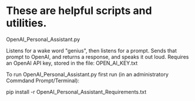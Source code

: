 # These are helpful scripts and utilities.

OpenAI_Personal_Assistant.py

Listens for a wake word "genius", then listens for a prompt.
Sends that prompt to OpenAI, and returns a response, and speaks it out loud.
Requires an OpenAI API key, stored in the file: OPEN_AI_KEY.txt

To run OpenAI_Personal_Assistant.py first run (in an administratory Commdand Prompt/Terminal):

pip install -r OpenAI_Personal_Assistant_Requirements.txt
